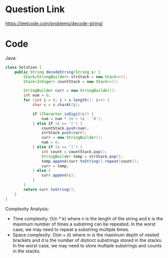 # Question Link

https://leetcode.com/problems/decode-string/

# Code

Java:

```java
class Solution {
    public String decodeString(String s) {
        Stack<StringBuilder> strStack = new Stack<>();
        Stack<Integer> countStack = new Stack<>();

        StringBuilder curr = new StringBuilder();
        int num = 0;
        for (int i = 0; i < s.length(); i++) {
            char c = s.charAt(i);

            if (Character.isDigit(c)) {
                num = num * 10 + (c - '0');
            } else if (c == '[') {
                countStack.push(num); 
                strStack.push(curr);
                curr = new StringBuilder();
                num = 0;
            } else if (c == ']') {
                int count = countStack.pop();
                StringBuilder temp = strStack.pop();
                temp.append(curr.toString().repeat(count)); 
                curr = temp;
            } else {
                curr.append(c);
            }
        }
        return curr.toString();
    }
}
```

Complexity Analysis:
- Time complexity: O(n * k) where n is the length of the string and k is the maximum number of times a substring can be repeated. In the worst case, we may need to repeat a substring multiple times.
- Space complexity: O(m + d) where m is the maximum depth of nested brackets and d is the number of distinct substrings stored in the stacks. In the worst case, we may need to store multiple substrings and counts in the stacks.
